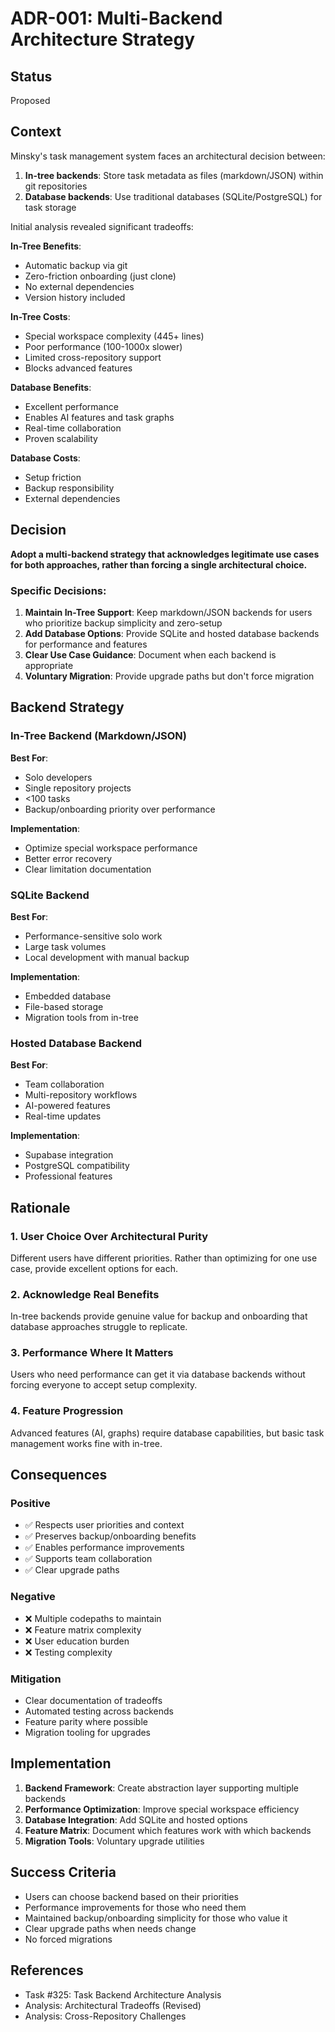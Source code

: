 # ADR-001: Multi-Backend Architecture Strategy

## Status
Proposed

## Context

Minsky's task management system faces an architectural decision between:

1. **In-tree backends**: Store task metadata as files (markdown/JSON) within git repositories
2. **Database backends**: Use traditional databases (SQLite/PostgreSQL) for task storage

Initial analysis revealed significant tradeoffs:

**In-Tree Benefits**:
- Automatic backup via git
- Zero-friction onboarding (just clone)
- No external dependencies
- Version history included

**In-Tree Costs**:
- Special workspace complexity (445+ lines)
- Poor performance (100-1000x slower)
- Limited cross-repository support
- Blocks advanced features

**Database Benefits**:
- Excellent performance
- Enables AI features and task graphs
- Real-time collaboration
- Proven scalability

**Database Costs**:
- Setup friction
- Backup responsibility
- External dependencies

## Decision

**Adopt a multi-backend strategy that acknowledges legitimate use cases for both approaches, rather than forcing a single architectural choice.**

### Specific Decisions:

1. **Maintain In-Tree Support**: Keep markdown/JSON backends for users who prioritize backup simplicity and zero-setup
2. **Add Database Options**: Provide SQLite and hosted database backends for performance and features  
3. **Clear Use Case Guidance**: Document when each backend is appropriate
4. **Voluntary Migration**: Provide upgrade paths but don't force migration

## Backend Strategy

### In-Tree Backend (Markdown/JSON)
**Best For**:
- Solo developers
- Single repository projects
- <100 tasks
- Backup/onboarding priority over performance

**Implementation**:
- Optimize special workspace performance
- Better error recovery
- Clear limitation documentation

### SQLite Backend  
**Best For**:
- Performance-sensitive solo work
- Large task volumes
- Local development with manual backup

**Implementation**:
- Embedded database
- File-based storage
- Migration tools from in-tree

### Hosted Database Backend
**Best For**:
- Team collaboration
- Multi-repository workflows
- AI-powered features
- Real-time updates

**Implementation**:
- Supabase integration
- PostgreSQL compatibility
- Professional features

## Rationale

### 1. User Choice Over Architectural Purity
Different users have different priorities. Rather than optimizing for one use case, provide excellent options for each.

### 2. Acknowledge Real Benefits
In-tree backends provide genuine value for backup and onboarding that database approaches struggle to replicate.

### 3. Performance Where It Matters
Users who need performance can get it via database backends without forcing everyone to accept setup complexity.

### 4. Feature Progression
Advanced features (AI, graphs) require database capabilities, but basic task management works fine with in-tree.

## Consequences

### Positive
- ✅ Respects user priorities and context
- ✅ Preserves backup/onboarding benefits
- ✅ Enables performance improvements
- ✅ Supports team collaboration
- ✅ Clear upgrade paths

### Negative
- ❌ Multiple codepaths to maintain
- ❌ Feature matrix complexity
- ❌ User education burden
- ❌ Testing complexity

### Mitigation
- Clear documentation of tradeoffs
- Automated testing across backends
- Feature parity where possible
- Migration tooling for upgrades

## Implementation

1. **Backend Framework**: Create abstraction layer supporting multiple backends
2. **Performance Optimization**: Improve special workspace efficiency
3. **Database Integration**: Add SQLite and hosted options
4. **Feature Matrix**: Document which features work with which backends
5. **Migration Tools**: Voluntary upgrade utilities

## Success Criteria

- Users can choose backend based on their priorities
- Performance improvements for those who need them
- Maintained backup/onboarding simplicity for those who value it
- Clear upgrade paths when needs change
- No forced migrations

## References

- Task #325: Task Backend Architecture Analysis
- Analysis: Architectural Tradeoffs (Revised)
- Analysis: Cross-Repository Challenges